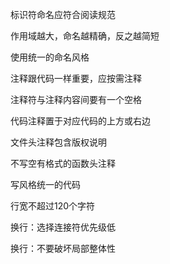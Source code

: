 标识符命名应符合阅读规范

作用域越大，命名越精确，反之越简短

使用统一的命名风格



注释跟代码一样重要，应按需注释

注释符与注释内容间要有一个空格

代码注释置于对应代码的上方或右边

文件头注释包含版权说明

不写空有格式的函数头注释



写风格统一的代码

行宽不超过120个字符

换行：选择连接符优先级低

换行：不要破坏局部整体性



